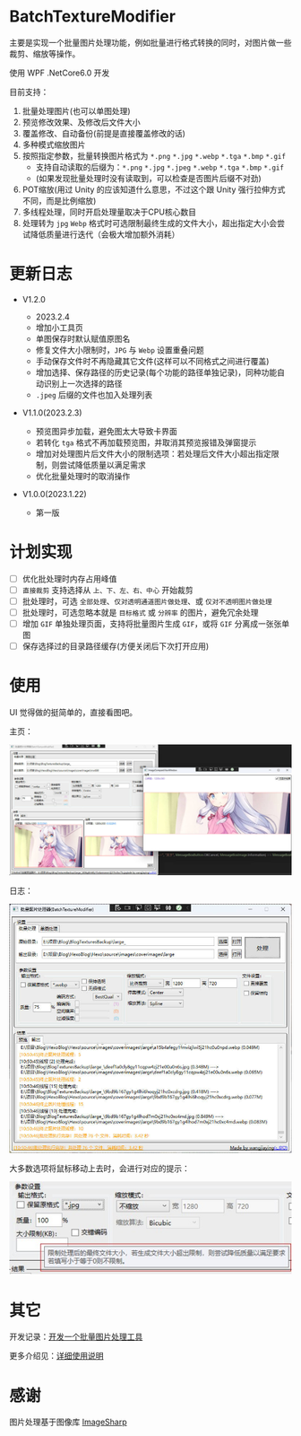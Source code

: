 # BatchTextureModifier

主要是实现一个批量图片处理功能，例如批量进行格式转换的同时，对图片做一些裁剪、缩放等操作。

使用 WPF .NetCore6.0 开发

目前支持：

1. 批量处理图片(也可以单图处理)
2. 预览修改效果、及修改后文件大小
3. 覆盖修改、自动备份(前提是直接覆盖修改的话)
4. 多种模式缩放图片
5. 按照指定参数，批量转换图片格式为 `*.png` `*.jpg` `*.webp` `*.tga` `*.bmp` `*.gif`
    * 支持自动读取的后缀为：`*.png` `*.jpg` `*.jpeg` `*.webp` `*.tga` `*.bmp` `*.gif`
    * (如果发现批量处理时没有读取到，可以检查是否图片后缀不对劲)
6. POT缩放(用过 Unity 的应该知道什么意思，不过这个跟 Unity 强行拉伸方式不同，而是比例缩放)
7. 多线程处理，同时开启处理量取决于CPU核心数目
8. 处理转为 `jpg` `Webp` 格式时可选限制最终生成的文件大小，超出指定大小会尝试降低质量进行迭代（会极大增加额外消耗）

# 更新日志

* V1.2.0
	* 2023.2.4
	* 增加小工具页
	* 单图保存时默认赋值原图名
	* 修复文件大小限制时，`JPG` 与 `Webp` 设置重叠问题
	* 手动保存文件时不再隐藏其它文件(这样可以不同格式之间进行覆盖)
	* 增加选择、保存路径的历史记录(每个功能的路径单独记录)，同种功能自动识别上一次选择的路径
	* `.jpeg` 后缀的文件也加入处理列表

* V1.1.0(2023.2.3)
	* 预览图异步加载，避免图太大导致卡界面
	* 若转化 `tga` 格式不再加载预览图，并取消其预览报错及弹窗提示
	* 增加对处理图片后文件大小的限制选项：若处理后文件大小超出指定限制，则尝试降低质量以满足需求
	* 优化批量处理时的取消操作

* V1.0.0(2023.1.22)
	* 第一版

# 计划实现

* [ ] 优化批处理时内存占用峰值
* [ ] `直接裁剪` 支持选择从 `上、下、左、右、中心` 开始裁剪
* [ ] 批处理时，可选 `全部处理`、`仅对透明通道图片做处理`、或 `仅对不透明图片做处理`
* [ ] 批处理时，可选忽略本就是 `目标格式` 或 `分辨率` 的图片，避免冗余处理
* [ ] 增加 `GIF` 单独处理页面，支持将批量图片生成 `GIF`，或将 `GIF` 分离成一张张单图
* [ ] 保存选择过的目录路径缓存(方便关闭后下次打开应用)

# 使用

UI 觉得做的挺简单的，直接看图吧。

主页：

![](Images/Snipaste_2023-01-21_19-51-37.jpg)

日志：

![](Images/Snipaste_2023-01-22_10-54-54.jpg)

大多数选项将鼠标移动上去时，会进行对应的提示：

![](Images/Snipaste_2023-02-03_15-01-24.jpg)

# 其它

开发记录：[开发一个批量图片处理工具
](https://wangjiaying.top/2023/01/21/%E5%BC%80%E5%8F%91%E4%B8%80%E4%B8%AA%E6%89%B9%E9%87%8F%E5%9B%BE%E7%89%87%E5%A4%84%E7%90%86%E5%B7%A5%E5%85%B7/)

更多介绍见：[详细使用说明](https://wangjiaying.top/2023/02/05/BatchTextureModifier%E5%B7%A5%E5%85%B7%E4%BD%BF%E7%94%A8%E8%AF%B4%E6%98%8E/)

# 感谢

图片处理基于图像库 [ImageSharp](https://github.com/SixLabors/ImageSharp)